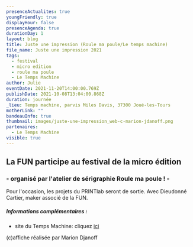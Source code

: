 ```yaml
---
presenceActualites: true
youngFriendly: true
displayHour: false
presenceAgenda: true
durationDay: 1
layout: blog
title: Juste une impression (Roule ma poule/Le temps machine)
file_name: Juste une impression 2021
tags:
  - festival
  - micro edition
  - roule ma poule
  - Le Temps Machine
author: Julie
eventDate: 2021-11-20T14:00:00.769Z
publishDate: 2021-10-08T13:04:00.868Z
duration: journée
_lieu: Temps machine, parvis Miles Davis, 37300 Joué-les-Tours
motherLink: ""
bandeauInfo: true
thumbnail: images/juste-une-impression_web-c-marion-jdanoff.png
partenaires:
  - Le Temps Machine
visible: true
---
```

## La FUN participe au festival de la micro édition 
### - organisé par l'atelier de sérigraphie Roule ma poule ! -

Pour l'occasion, les projets du PRINTlab seront de sortie.
Avec Dieudonné Cartier, maker associé de la FUN.

##### Informations complémentaires : 
* site du Temps Machine: cliquez [ici](https://www.letempsmachine.com/agenda/juste-une-impression-jardin-et-simon-johannin-bruler-dans-la-ville)

(c)affiche réalisée par Marion Djanoff